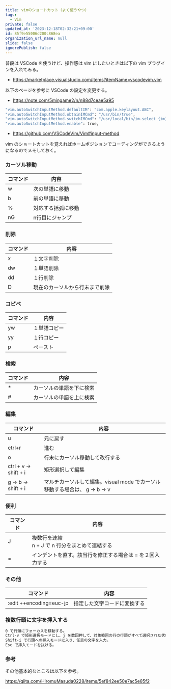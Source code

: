 ```yaml
---
title: vimのショートカット（よく使うやつ）
tags:
  - Vim
private: false
updated_at: '2023-12-18T02:32:21+09:00'
id: 85f9e55006d200c868ea
organization_url_name: null
slide: false
ignorePublish: false
---
```


普段は VSCode を使うけど、操作感は vim にしたいときは以下の vim プラグインを入れてみる。

- https://marketplace.visualstudio.com/items?itemName=vscodevim.vim

以下のページを参考に VSCode の設定を変更する。

- https://note.com/5mingame2/n/n88d7ceae5a95

```sh
"vim.autoSwitchInputMethod.defaultIM": "com.apple.keylayout.ABC",
"vim.autoSwitchInputMethod.obtainIMCmd": "/usr/bin/true",
"vim.autoSwitchInputMethod.switchIMCmd": "/usr/local/bin/im-select {im}",
"vim.autoSwitchInputMethod.enable": true,
```

- https://github.com/VSCodeVim/Vim#input-method

vim のショートカットを覚えればホームポジションでコーディングができるようになるのでメモしておく。

### カーソル移動

| コマンド | 内容               |
| -------- | ------------------ |
| w        | 次の単語に移動     |
| b        | 前の単語に移動     |
| %        | 対応する括弧に移動 |
| nG       | n行目にジャンプ    |

### 削除

| コマンド | 内容                           |
| -------- | ------------------------------ |
| x        | １文字削除                     |
| dw       | １単語削除                     |
| dd       | １行削除                       |
| D        | 現在のカーソルから行末まで削除 |

### コピペ

| コマンド | 内容         |
| -------- | ------------ |
| yw       | １単語コピー |
| yy       | １行コピー   |
| p        | ペースト     |

### 検索

| コマンド | 内容                     |
| -------- | ------------------------ |
| \*       | カーソルの単語を下に検索 |
| #        | カーソルの単語を上に検索 |

### 編集

| コマンド              | 内容                                                                     |
| --------------------- | ------------------------------------------------------------------------ |
| u                     | 元に戻す                                                                 |
| ctrl+r                | 進む                                                                     |
| o                     | 行末にカーソル移動して改行する                                           |
| ctrl + v -> shift + i | 矩形選択して編集                                                         |
| g -> b -> shift + i   | マルチカーソルして編集。visual mode でカーソル移動する場合は、 g → b → v |

### 便利

| コマンド | 内容                                                      |
| -------- | --------------------------------------------------------- |
| J        | 複数行を連結<br>n + J で n 行分をまとめて連結する         |
| =        | インデントを直す。該当行を修正する場合は = を２回入力する |

### その他

| コマンド                | 内容                         |
| ----------------------- | ---------------------------- |
| :edit ++encoding=euc-jp | 指定した文字コードに変換する |

### 複数行頭に文字を挿入する

```sh
0 で行頭にフォーカスを移動する。
Ctrl-v で矩形選択モードにし、j を数回押して、対象範囲の行の行頭がすべて選択された状態にする。
Shift-i で行頭への挿入モードに入り、任意の文字を入力。
Esc で挿入モードを抜ける。
```

### 参考

その他基本的なところは以下を参考。

https://qiita.com/HiromuMasuda0228/items/5ef842ee50e7ac5e85f2
